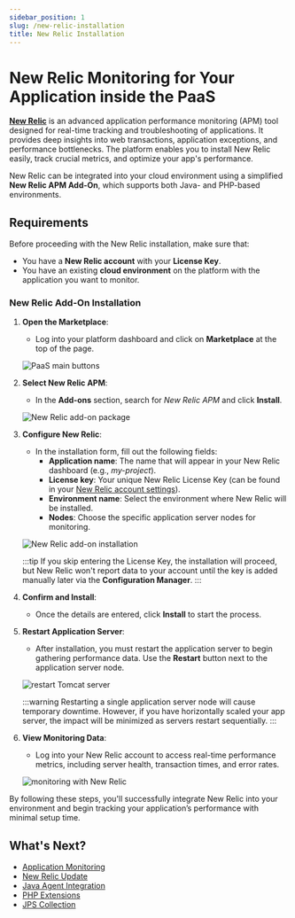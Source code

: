 ```yaml
---
sidebar_position: 1
slug: /new-relic-installation
title: New Relic Installation
---
```

# New Relic Monitoring for Your Application inside the PaaS

**[New Relic](https://newrelic.com/)** is an advanced application performance monitoring (APM) tool designed for real-time tracking and troubleshooting of applications. It provides deep insights into web transactions, application exceptions, and performance bottlenecks. The platform enables you to install New Relic easily, track crucial metrics, and optimize your app's performance.

New Relic can be integrated into your cloud environment using a simplified **New Relic APM Add-On**, which supports both Java- and PHP-based environments. 

## Requirements

Before proceeding with the New Relic installation, make sure that:
- You have a **New Relic account** with your **License Key**.
- You have an existing **cloud environment** on the platform with the application you want to monitor.

### New Relic Add-On Installation

1. **Open the Marketplace**:
   - Log into your platform dashboard and click on **Marketplace** at the top of the page.

   ![PaaS main buttons](#)

2. **Select New Relic APM**:
   - In the **Add-ons** section, search for _New Relic APM_ and click **Install**.

   ![New Relic add-on package](#)

3. **Configure New Relic**:
   - In the installation form, fill out the following fields:
     - **Application name**: The name that will appear in your New Relic dashboard (e.g., _my-project_).
     - **License key**: Your unique New Relic License Key (can be found in your [New Relic account settings](https://login.newrelic.com/login)).
     - **Environment name**: Select the environment where New Relic will be installed.
     - **Nodes**: Choose the specific application server nodes for monitoring.

   ![New Relic add-on installation](#)

   :::tip
   If you skip entering the License Key, the installation will proceed, but New Relic won't report data to your account until the key is added manually later via the **Configuration Manager**.
   :::

4. **Confirm and Install**:
   - Once the details are entered, click **Install** to start the process.

5. **Restart Application Server**:
   - After installation, you must restart the application server to begin gathering performance data. Use the **Restart** button next to the application server node.

   ![restart Tomcat server](#)

   :::warning
   Restarting a single application server node will cause temporary downtime. However, if you have horizontally scaled your app server, the impact will be minimized as servers restart sequentially.
   :::

6. **View Monitoring Data**:
   - Log into your New Relic account to access real-time performance metrics, including server health, transaction times, and error rates.

   ![monitoring with New Relic](#)

By following these steps, you'll successfully integrate New Relic into your environment and begin tracking your application’s performance with minimal setup time.

## What's Next?

- [Application Monitoring](https://docs.dewacloud.com/docs/view-app-statistics/)
- [New Relic Update](https://docs.dewacloud.com/docs/update-new-relic/)
- [Java Agent Integration](https://docs.dewacloud.com/docs/javaagent/)
- [PHP Extensions](https://docs.dewacloud.com/docs/php-extensions/)
- [JPS Collection](https://github.com/jelastic-jps)
